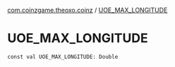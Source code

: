 [com.coinzgame.theoxo.coinz](index.md) / [UOE_MAX_LONGITUDE](.)

# UOE_MAX_LONGITUDE

`const val UOE_MAX_LONGITUDE: Double`